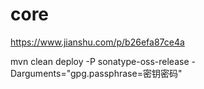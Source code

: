 # core
https://www.jianshu.com/p/b26efa87ce4a


mvn clean deploy -P sonatype-oss-release -Darguments="gpg.passphrase=密钥密码"
